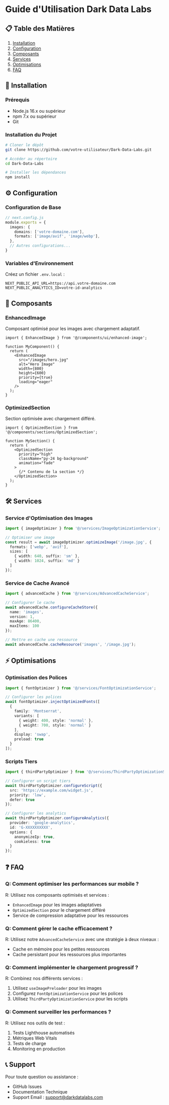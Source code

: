 # Guide d'Utilisation Dark Data Labs

## 📋 Table des Matières

1. [Installation](#installation)
2. [Configuration](#configuration)
3. [Composants](#composants)
4. [Services](#services)
5. [Optimisations](#optimisations)
6. [FAQ](#faq)

## 🚀 Installation

### Prérequis
- Node.js 16.x ou supérieur
- npm 7.x ou supérieur
- Git

### Installation du Projet

```bash
# Cloner le dépôt
git clone https://github.com/votre-utilisateur/Dark-Data-Labs.git

# Accéder au répertoire
cd Dark-Data-Labs

# Installer les dépendances
npm install
```

## ⚙️ Configuration

### Configuration de Base

```typescript
// next.config.js
module.exports = {
  images: {
    domains: ['votre-domaine.com'],
    formats: ['image/avif', 'image/webp'],
  },
  // Autres configurations...
}
```

### Variables d'Environnement

Créez un fichier `.env.local` :

```env
NEXT_PUBLIC_API_URL=https://api.votre-domaine.com
NEXT_PUBLIC_ANALYTICS_ID=votre-id-analytics
```

## 🧩 Composants

### EnhancedImage

Composant optimisé pour les images avec chargement adaptatif.

```tsx
import { EnhancedImage } from '@/components/ui/enhanced-image';

function MyComponent() {
  return (
    <EnhancedImage
      src="/images/hero.jpg"
      alt="Hero Image"
      width={800}
      height={600}
      priority={true}
      loading="eager"
    />
  );
}
```

### OptimizedSection

Section optimisée avec chargement différé.

```tsx
import { OptimizedSection } from '@/components/sections/OptimizedSection';

function MySection() {
  return (
    <OptimizedSection
      priority="high"
      className="py-24 bg-background"
      animation="fade"
    >
      {/* Contenu de la section */}
    </OptimizedSection>
  );
}
```

## 🛠️ Services

### Service d'Optimisation des Images

```typescript
import { imageOptimizer } from '@/services/ImageOptimizationService';

// Optimiser une image
const result = await imageOptimizer.optimizeImage('/image.jpg', {
  formats: ['webp', 'avif'],
  sizes: [
    { width: 640, suffix: 'sm' },
    { width: 1024, suffix: 'md' }
  ]
});
```

### Service de Cache Avancé

```typescript
import { advancedCache } from '@/services/AdvancedCacheService';

// Configurer le cache
await advancedCache.configureCacheStore({
  name: 'images',
  version: 1,
  maxAge: 86400,
  maxItems: 100
});

// Mettre en cache une ressource
await advancedCache.cacheResource('images', '/image.jpg');
```

## ⚡ Optimisations

### Optimisation des Polices

```typescript
import { fontOptimizer } from '@/services/FontOptimizationService';

// Configurer les polices
await fontOptimizer.injectOptimizedFonts([
  {
    family: 'Montserrat',
    variants: [
      { weight: 400, style: 'normal' },
      { weight: 700, style: 'normal' }
    ],
    display: 'swap',
    preload: true
  }
]);
```

### Scripts Tiers

```typescript
import { thirdPartyOptimizer } from '@/services/ThirdPartyOptimizationService';

// Configurer un script tiers
await thirdPartyOptimizer.configureScript({
  src: 'https://example.com/widget.js',
  priority: 'low',
  defer: true
});

// Configurer les analytics
await thirdPartyOptimizer.configureAnalytics({
  provider: 'google-analytics',
  id: 'G-XXXXXXXXXX',
  options: {
    anonymizeIp: true,
    cookieless: true
  }
});
```

## ❓ FAQ

### Q: Comment optimiser les performances sur mobile ?

R: Utilisez nos composants optimisés et services :
- `EnhancedImage` pour les images adaptatives
- `OptimizedSection` pour le chargement différé
- Service de compression adaptative pour les ressources

### Q: Comment gérer le cache efficacement ?

R: Utilisez notre `AdvancedCacheService` avec une stratégie à deux niveaux :
- Cache en mémoire pour les petites ressources
- Cache persistant pour les ressources plus importantes

### Q: Comment implémenter le chargement progressif ?

R: Combinez nos différents services :
1. Utilisez `useImagePreloader` pour les images
2. Configurez `FontOptimizationService` pour les polices
3. Utilisez `ThirdPartyOptimizationService` pour les scripts

### Q: Comment surveiller les performances ?

R: Utilisez nos outils de test :
1. Tests Lighthouse automatisés
2. Métriques Web Vitals
3. Tests de charge
4. Monitoring en production

## 📞 Support

Pour toute question ou assistance :
- GitHub Issues
- Documentation Technique
- Support Email : support@darkdatalabs.com
